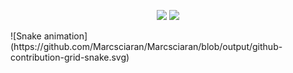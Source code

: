 <p align="center">
      <img height="150em" src="https://github-readme-stats.vercel.app/api?username=Marcsciaran&theme=blue-green&show_icons=true&count_private=true"/>
      <img height="150em" src="https://github-readme-stats-eight-theta.vercel.app/api/top-langs/?username=Marcsciaran&layout=compact&langs_count=8&theme=ocean_dark"/>
</p>
![Snake animation](https://github.com/Marcsciaran/Marcsciaran/blob/output/github-contribution-grid-snake.svg)
      

